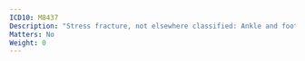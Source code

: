 ```yaml
---
ICD10: M8437
Description: "Stress fracture, not elsewhere classified: Ankle and foot"
Matters: No
Weight: 0
---
```


